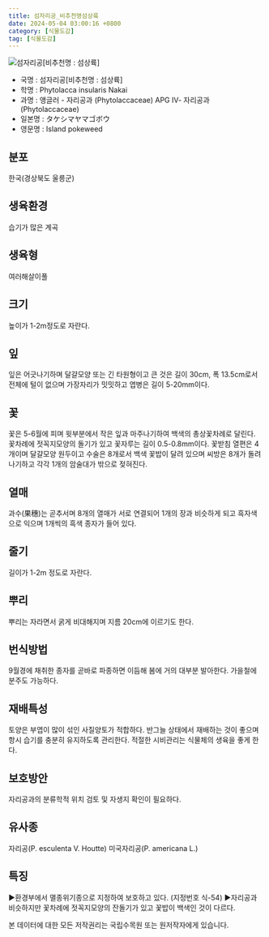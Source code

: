 ```yaml
---
title: 섬자리공_비추천명섬상륙
date: 2024-05-04 03:00:16 +0800
category: [식물도감]
tag: [식물도감]
---
```




![섬자리공[비추천명 : 섬상륙]](/fileUpload/plants/basic/Phytolaccaceae/Phytolacca/1593/1_th2.JPG)
- 국명 : 섬자리공[비추천명 : 섬상륙]
- 학명 : Phytolacca insularis Nakai
- 과명 : 앵글러 - 자리공과 (Phytolaccaceae) APG Ⅳ- 자리공과 (Phytolaccaceae)
- 일본명 : タケシマヤマゴボウ
- 영문명 : Island pokeweed


## 분포
한국(경상북도 울릉군) 
## 생육환경
습기가 많은 계곡
## 생육형
여러해살이풀
## 크기
높이가 1-2m정도로 자란다.
## 잎
잎은 어긋나기하며 달걀모양 또는 긴 타원형이고 큰 것은 길이 30cm, 폭 13.5cm로서 전체에 털이 없으며 가장자리가 밋밋하고 엽병은 길이 5-20mm이다.
## 꽃
꽃은 5-6월에 피며 윗부분에서 작은 잎과 마주나기하여 백색의 총상꽃차례로 달린다. 꽃차례에 젓꼭지모양의 돌기가 있고 꽃자루는 길이 0.5-0.8mm이다. 꽃받침 열편은 4개이며 달걀모양 원두이고 수술은 8개로서 백색 꽃밥이 달려 있으며 씨방은 8개가 돌려나기하고 각각 1개의 암술대가 밖으로 젖혀진다.
## 열매
과수(果穗)는 곧추서며 8개의 열매가 서로 연결되어 1개의 장과 비슷하게 되고 흑자색으로 익으며 1개씩의 흑색 종자가 들어 있다.
## 줄기
길이가 1-2m 정도로 자란다.
## 뿌리
뿌리는 자라면서 굵게 비대해지며 지름 20cm에 이르기도 한다.
## 번식방법
9월경에 채취한 종자를 곧바로 파종하면 이듬해 봄에 거의 대부분 발아한다. 가을철에 분주도 가능하다.
## 재배특성
토양은 부엽이 많이 섞인 사질양토가 적합하다. 반그늘 상태에서 재배하는 것이 좋으며 항시 습기를 충분히 유지하도록 관리한다. 적절한 시비관리는 식물체의 생육을 좋게 한다.
## 보호방안
자리공과의 분류학적 위치 검토 및 자생지 확인이 필요하다.
## 유사종
자리공(P. esculenta V. Houtte) 미국자리공(P. americana L.)
## 특징
▶환경부에서 멸종위기종으로 지정하여 보호하고 있다. (지정번호 식-54)▶자리공과 비슷하지만 꽃차례에 젓꼭지모양의 잔돌기가 있고 꽃밥이 백색인 것이 다르다.






본 데이터에 대한 모든 저작권리는 국립수목원 또는 원저작자에게 있습니다.
